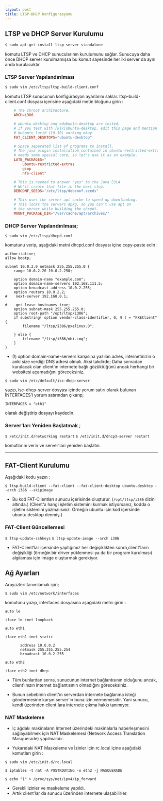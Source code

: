 ```yaml
---
layout: post
title: LTSP-DHCP Konfigurasyonu
---
```


##  LTSP ve DHCP Server Kurulumu 

```bash
$ sudo apt-get install ltsp-server-standalone
```
 
komutu LTSP ve DHCP sunucularının kurulumunu sağlar.
Sunucuya daha önce DHCP server kurulmamışsa bu komut sayesinde
her iki server da aynı anda kurulacaktır.

### LTSP Server Yapılandırılması

```bash
$ sudo vim /etc/ltsp/ltsp-build-client.conf
```

komutu LTSP sunucunun konfigürasyon ayarlarını saklar.
ltsp-build-client.conf dosyası içerisine aşağıdaki metin
bloğunu girin :

```conf
    # The chroot architecture.
    ARCH=i386

    # ubuntu-desktop and edubuntu-desktop are tested.
    # If you test with [k|x]ubuntu-desktop, edit this page and mention if it worked OK.
    # kubuntu lucid (10.10) working okay.
    FAT_CLIENT_DESKTOPS="ubuntu-desktop"

    # Space separated list of programs to install.
    # The java plugin installation contained in ubuntu-restricted-extras
    # needs some special care, so let's use it as an example.
    LATE_PACKAGES="
        ubuntu-restricted-extras
        gimp
        nfs-client"

    # This is needed to answer "yes" to the Java EULA.
    # We'll create that file in the next step.
    DEBCONF_SEEDS="/etc/ltsp/debconf.seeds"

    # This uses the server apt cache to speed up downloading.
    # This locks the servers dpkg, so you can't use apt on
    # the server while building the chroot.
    MOUNT_PACKAGE_DIR="/var/cache/apt/archives/"
```

### DHCP Server Yapılandırılması;


`$ sudo vim /etc/ltsp/dhcpd.conf`

komutunu verip, aşağıdaki metni dhcpd.conf dosyası içine copy-paste edin :

    authoritative;
    allow bootp;

    subnet 10.0.2.0 netmask 255.255.255.0 {
        range 10.0.2.20 10.0.2.250;

        option domain-name "example.com";
        option domain-name-servers 192.168.111.5;
        option broadcast-address 10.0.2.255;
        option routers 10.0.2.2;
    #    next-server 192.168.0.1;

    #    get-lease-hostnames true;
        option subnet-mask 255.255.255.0;
        option root-path "/opt/ltsp/i386";
        if substring( option vendor-class-identifier, 0, 9 ) = "PXEClient" {
            filename "/ltsp/i386/pxelinux.0";

        } else {
            filename "/ltsp/i386/nbi.img";
        }
    }

+ (!) option domain-name-servers karşısına yazılan adres, 
internetinizin o anki size verdiği DNS adresi olmalı. Aksi takdirde;
Daha sonradan kurulacak olan client'ın internete bağlı gözüktüğünü 
ancak herhangi bir websitesi açamadığını göreceksiniz. 

`$ sudo vim /etc/default/isc-dhcp-server`

yazıp, isc-dhcp-server dosyası içinde yorum satırı olarak bulunan
INTERFACES'i yorum satırından çıkarıp;

`INTERFACES = "eth1"`

olarak değiştirip dosyayı kaydedin.

### Server'ları Yeniden Başlatmak ;

`$ /etc/init.d/networking restart`
`$ /etc/init.d/dhcp3-server restart`

komutlarını verin ve server'ları yeniden başlatın.

***
## FAT-Client Kurulumu

Aşağıdaki kodu yazın :

`$ ltsp-build-client --fat-client --fat-client-desktop ubuntu.desktop --arch i386 --skipimage`

* Bu kod FAT-Clientları sunucu içerisinde oluşturur. (`/opt/ltsp/i386` dizini altında.)
(Client'a hangi işletim sistemini kurmak istiyorsanız, kodda o işletim sistemini 
yazmalısınız. Örneğin ubuntu için kod içersinde ubuntu.desktop denmiş.)

### FAT-Client Güncellemesi

`$ ltsp-update-sshkeys`
`$ ltsp-update-image --arch i386`

* FAT-Client'lar içersinde yaptığımız her değişiklikten sonra,client'ların değişikliği
(örneğin bir driver yüklenmesi ya da bir program kurulması) algılaması için image oluşturmak 
gerekiyor.


## Ağ Ayarları
 Arayüzleri tanımlamak için;

`$ sudo vim /etc/network/interfaces`

komutunu yazıp, interfaces dosyasına aşağıdaki metni girin :

    auto lo

    iface lo inet loopback

    auto eth1

    iface eth1 inet static

           address 10.0.0.2
           netmask 255.255.255.254
           broadcast 10.0.2.255

    auto eth2

    iface eth2 inet dhcp


* Tüm bunlardan sonra, sunucunun internet bağlantısının olduğunu ancak,
client'ınızın internet bağlantısının olmadığını göreceksiniz.

* Bunun sebebinin client'ın serverdan internete bağlanma isteği göndermesine karşın
server'ın buna izin vermemesidir. Yani sunucu, kendi üzerinden client'lara internete
çıkma hakkı tanımıyor. 

### NAT Maskeleme

* İç ağdaki makinaların Internet üzerindeki makinalarla haberleşmesini sağlayabilmek için NAT Maskelemesi (Network Access Translation Masquerade) yapılmalıdır.

* Yukarıdaki NAT Maskeleme ve İzinler için rc.local içine aşağıdaki komutları girin :

`$ sudo vim /etc/init.d/rc.local`

`$ iptables -t nat -A POSTROUTING -o eth2 -j MASQUERADE`

`$ echo "1" > /proc/sys/net/ipv4/ip_forward`

* Gerekli izinler ve maskeleme yapıldı.
* Artık client'lar da sunucu üzerinden internete ulaşabilirler.


